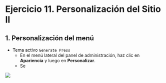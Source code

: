 # Ejercicio 11. Personalización del Sitio II

## 1. Personalización del menú
- Tema activo `Generate Press`
  - En el menú lateral del panel de administración, haz clic en **Apariencia** y luego en **Personalizar**.
  - Se

![](https://i.imgur.com/lP3eSoz.png)

<!--stackedit_data:
eyJoaXN0b3J5IjpbLTExNjg1NzA0MjRdfQ==
-->